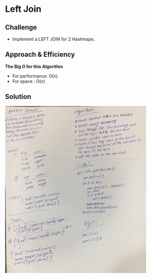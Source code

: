 # Left Join

## Challenge

* Implement a LEFT JOIN for 2 Hashmaps.

## Approach & Efficiency

 **The Big O for this Algorithm**

 * For performance: O(n) 
 * For space : O(n)

## Solution

![photo](/assets/left-join.jpg)